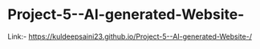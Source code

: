 # Project-5--AI-generated-Website-
Link:- https://kuldeepsaini23.github.io/Project-5--AI-generated-Website-/
